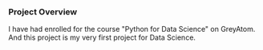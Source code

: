 ### Project Overview

 I have had enrolled for the course "Python for Data Science" on GreyAtom. And this project is my very first project for Data Science.


